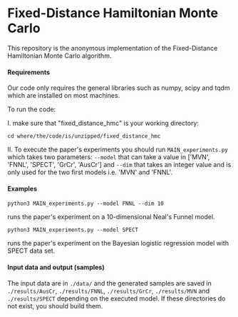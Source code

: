 # Fixed-Distance Hamiltonian Monte Carlo

This repository is the anonymous implementation of the 
Fixed-Distance Hamiltonian Monte Carlo algorithm.

#### Requirements
Our code only requires the general libraries 
such as numpy, scipy and tqdm which are installed on most machines. 

To run the code: 

I. make sure that "fixed_distance_hmc" is your working directory:

    cd where/the/code/is/unzipped/fixed_distance_hmc 
    

II. To execute the paper's experiments 
    you should run <code>MAIN_experiments.py</code> which 
   takes two parameters: 
   <code>--model</code> 
   that can take a value in ['MVN', 'FNNL', 'SPECT', 'GrCr', 'AusCr']
   and  <code>--dim</code> that takes an integer value 
    and is only used for the two first models i.e. 'MVN' and 'FNNL'.
    
#### Examples

    python3 MAIN_experiments.py --model FNNL --dim 10 
       
runs the paper's experiment on a 10-dimensional Neal's Funnel model. 

    python3 MAIN_experiments.py --model SPECT
    
 runs the paper's experiment on the Bayesian logistic regression model with SPECT data set.


#### Input data and output (samples)
The input data are in <code>./data/</code> and the generated samples are saved in 
<code>./results/AusCr</code>, <code>./results/FNNL</code>, 
<code>./results/GrCr</code>, <code>./results/MVN</code> and
<code>./results/SPECT</code> depending on the executed model. 
If these directories do not exist, you should build them. 